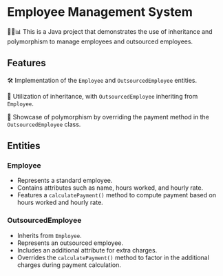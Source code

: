 # Employee Management System

👨‍💼📊 This is a Java project that demonstrates the use of inheritance and polymorphism to manage employees and outsourced employees.

## Features

🛠️ Implementation of the `Employee` and `OutsourcedEmployee` entities.
  
🔗 Utilization of inheritance, with `OutsourcedEmployee` inheriting from `Employee`.
  
🌟 Showcase of polymorphism by overriding the payment method in the `OutsourcedEmployee` class.

## Entities

### Employee
- Represents a standard employee.
- Contains attributes such as name, hours worked, and hourly rate.
- Features a `calculatePayment()` method to compute payment based on hours worked and hourly rate.

### OutsourcedEmployee
- Inherits from `Employee`.
- Represents an outsourced employee.
- Includes an additional attribute for extra charges.
- Overrides the `calculatePayment()` method to factor in the additional charges during payment calculation.
